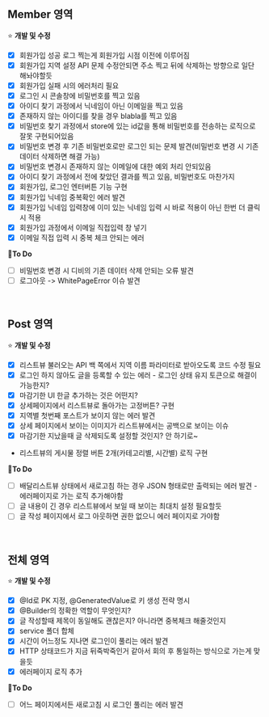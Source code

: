 
## Member 영역 
⭐ **개발 및 수정**
- [x]  회원가입 성공 로그 찍는게 회원가입 시점 이전에 이루어짐  
- [x]  회원가입 지역 설정 API 문제 수정안되면 주소 찍고 뒤에 삭제하는 방향으로 일단 해놔야할듯
- [x]  회원가입 실패 시의 에러처리 필요
- [x]  로그인 시 콘솔창에 비밀번호를 찍고 있음
- [x]  아이디 찾기 과정에서 닉네임이 아닌 이메일을 찍고 있음 
- [x]  존재하지 않는 아이디를 찾을 경우 blabla를 찍고 있음
- [x]  비밀번호 찾기 과정에서 store에 있는 id값을 통해 비밀번호를 전송하는 로직으로 잘못 구현되어있음
- [x]  비밀번호 변경 후 기존 비밀번호로만 로그인 되는 문제 발견(비밀번호 변경 시 기존 데이터 삭제하면 해결 가능)
- [x]  비밀번호 변경시 존재하지 않는 이메일에 대한 예외 처리 안되있음
- [x]  아이디 찾기 과정에서 전에 찾았던 결과를 찍고 있음, 비밀번호도 마찬가지   
- [x]  회원가입, 로그인 엔터버튼 기능 구현  
- [x]  회원가입 닉네임 중복확인 에러 발견  
- [x]  회원가입 닉네임 입력창에 이미 있는 닉네임 입력 시 바로 적용이 아닌 한번 더 클릭시 적용     
- [x]  회원가입 과정에서 이메일 직접입력 창 넣기  
- [x]  이메일 직접 입력 시 중복 체크 안되는 에러   

📍**To Do**
- [ ]  비밀번호 변경 시 디비의 기존 데이터 삭제 안되는 오류 발견 
- [ ]  로그아웃 -> WhitePageError 이슈 발견
<br>

## Post 영역 
⭐ **개발 및 수정**
- [x]  리스트뷰 불러오는 API 백 쪽에서 지역 이름 파라미터로 받아오도록 코드 수정 필요
- [x]  로그인 하지 않아도 글을 등록할 수 있는 에러 - 로그인 상태 유지 토큰으로 해결이 가능한지?
- [x]  마감기한 UI 한글 추가하는 것은 어떤지? 
- [x]  상세페이지에서 리스트뷰로 돌아가는 고정버튼? 구현   
- [x]  지역별 첫번째 포스트가 보이지 않는 에러 발견  
- [x]  상세 페이지에서 보이는 이미지가 리스트뷰에서는 공백으로 보이는 이슈  
- [x]  마감기한 지났을때 글 삭제되도록 설정할 것인지? 안 하기로~   
-  리스트뷰의 게시물 정렬 버튼 2개(카테고리별, 시간별) 로직 구현    

📍**To Do** 
- [ ]  배달리스트뷰 상태에서 새로고침 하는 경우 JSON 형태로만 출력되는 에러 발견 - 에러페이지로 가는 로직 추가해야함
- [ ]  글 내용이 긴 경우 리스트뷰에서 보일 때 보이는 최대치 설정 필요할듯
- [ ]  글 작성 페이지에서 로그 아웃하면 권한 없으니 에러 페이지로 가야함
<br>

## 전체 영역 
⭐ **개발 및 수정**
- [x]  @Id로 PK 지정, @GeneratedValue로 키 생성 전략 명시
- [x]  @Builder의 정확한 역할이 무엇인지?  
- [x]  글 작성할때 제목이 동일해도 괜찮은지? 아니라면 중복체크 해줄것인지  
- [x]  service 폴더 합체    
- [x]  시간이 어느정도 지나면 로그인이 풀리는 에러 발견
- [x]  HTTP 상태코드가 지금 뒤죽박죽인거 같아서 회의 후 통일하는 방식으로 가는게 맞을듯
- [x]  에러페이지 로직 추가     
  
📍**To Do**
- [ ]  어느 페이지에서든 새로고침 시 로그인 풀리는 에러 발견
  
<br>